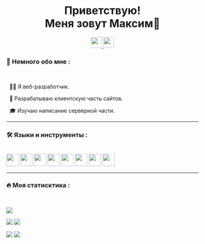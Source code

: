 <div id="header" align="center">
	<h1>Приветствую!
	<br>Меня зовут Максим👋</h1>
	<div id="badges">
		<a href="https://t.me/wvfox597">
			<img src="https://img.shields.io/badge/Телеграм-272541?for-the-badge&logo=telegram&logoColor=white" height="28px">
		</a>
		<a href="https://vk.com/wvfox">
			<img src="https://img.shields.io/badge/Вконтакте-272541?for-the-badge&logo=vk&logoColor=white" height="28px">
		</a>
	</div>
	<img src="https://komarev.com/ghpvc/?username=Wvfox&style=flat-square&color=272541" alt=""/>
</div>

### :bookmark_tabs: Немного обо мне :

<br>

&nbsp; :man_technologist: Я веб-разработчик.

&nbsp; :dart: Разрабатываю клиентскую часть сайтов.

&nbsp; :mortar_board: Изучаю написание серверной части.

---

### :hammer_and_wrench: Языки и инструменты :

<br>

<div id="tools">
<img height="32" width="32" src="https://cdn.simpleicons.org/html5" />
<img height="32" width="32" src="https://cdn.simpleicons.org/css3" />
<img height="32" width="32" src="https://cdn.simpleicons.org/javascript" />
<img height="32" width="32" src="https://cdn.simpleicons.org/wordpress" />
<img height="32" width="32" src="https://cdn.simpleicons.org/react" />
<img height="32" width="32" src="https://cdn.simpleicons.org/postgresql" />
<img height="32" width="32" src="https://cdn.simpleicons.org/python" />
<img height="32" width="32" src="https://cdn.simpleicons.org/django" />
</div>

---

### :fire: Моя статисктика :

<br>

![](https://github-profile-summary-cards.vercel.app/api/cards/profile-details?username=Wvfox&theme=2077)

![](https://github-profile-summary-cards.vercel.app/api/cards/most-commit-language?username=Wvfox&theme=2077)
![](https://github-profile-summary-cards.vercel.app/api/cards/repos-per-language?username=Wvfox&theme=2077)

![](https://github-profile-summary-cards.vercel.app/api/cards/stats?username=Wvfox&theme=2077)
![](https://github-profile-summary-cards.vercel.app/api/cards/productive-time?username=Wvfox&theme=2077)

<!--
**Wvfox/wvfox** is a ✨ _special_ ✨ repository because its `README.md` (this file) appears on your GitHub profile.

Here are some ideas to get you started:

- 🔭 I’m currently working on ...
- 🌱 I’m currently learning ...
- 👯 I’m looking to collaborate on ...
- 🤔 I’m looking for help with ...
- 💬 Ask me about ...
- 📫 How to reach me: ...
- 😄 Pronouns: ...
- ⚡ Fun fact: ...
  -->
